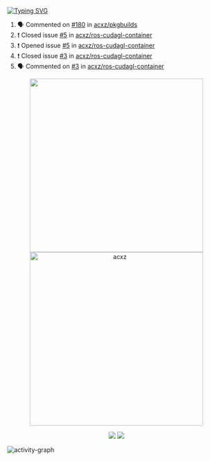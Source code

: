 [![Typing SVG](https://readme-typing-svg.herokuapp.com?size=16&color=AFFFA3&multiline=true&height=75&lines=contributing+to+robotics%2Faerospace%2Fml%2Fgpu+software;packaging+it+for+archlinux;ricer)](https://git.io/typing-svg)

<!--START_SECTION:activity-->
1. 🗣 Commented on [#180](https://github.com/acxz/pkgbuilds/issues/180) in [acxz/pkgbuilds](https://github.com/acxz/pkgbuilds)
2. ❗️ Closed issue [#5](https://github.com/acxz/ros-cudagl-container/issues/5) in [acxz/ros-cudagl-container](https://github.com/acxz/ros-cudagl-container)
3. ❗️ Opened issue [#5](https://github.com/acxz/ros-cudagl-container/issues/5) in [acxz/ros-cudagl-container](https://github.com/acxz/ros-cudagl-container)
4. ❗️ Closed issue [#3](https://github.com/acxz/ros-cudagl-container/issues/3) in [acxz/ros-cudagl-container](https://github.com/acxz/ros-cudagl-container)
5. 🗣 Commented on [#3](https://github.com/acxz/ros-cudagl-container/issues/3) in [acxz/ros-cudagl-container](https://github.com/acxz/ros-cudagl-container)
<!--END_SECTION:activity-->

<p align="center">
  <img width="400em" src=https://github-readme-stats.vercel.app/api?username=acxz&include_all_commits=true&show_icons=true />
  <img width="400em" src="https://github-readme-streak-stats.herokuapp.com/?user=acxz&" alt="acxz" />
</p>

<p align="center">
  <img src=https://github-readme-stats.vercel.app/api/top-langs/?username=acxz&layout=compact />
  <img src=https://github-profile-trophy.vercel.app/?username=acxz&row=2&column=4 />
</p>

![activity-graph](https://activity-graph.herokuapp.com/graph?username=acxz&theme=aqua)
